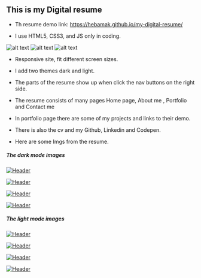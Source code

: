 
## This is my Digital resume

- Th resume demo link: https://hebamak.github.io/my-digital-resume/

- I use HTML5, CSS3, and JS only in coding.

 ![alt text](https://img.shields.io/badge/Node.JavaScript--F7DF1E?style=for-the-badge&logo=JavaScript)
 ![alt text](https://img.shields.io/badge/Css3--1572B6?style=for-the-badge&logo=css3)
 ![alt text](https://img.shields.io/badge/Html5--E34F26?style=for-the-badge&logo=Html5)

- Responsive site, fit different screen sizes.

- I add two themes dark and light.

- The parts of the resume show up when click the nav buttons on the right side.

- The resume consists of many pages Home page, About me , Portfolio and Contact me

- In portfolio page there are some of my projects and links to their demo.

- There is also the cv and my Github, Linkedin and Codepen.

- Here are some Imgs from the resume.


##### The dark mode images

[![Header](https://res.cloudinary.com/hapiii/image/upload/v1667401810/my%20digital%20resume/xywwasatqdfaazibpi7u.png)](https://some-url.dev/)

[![Header](https://res.cloudinary.com/hapiii/image/upload/v1678985334/my%20digital%20resume/zt2wotwk5cdulbir4fh4.png)](https://some-url.dev/)

[![Header](https://res.cloudinary.com/hapiii/image/upload/v1678984381/my%20digital%20resume/p3dnl96atjfctrs0auxs.png)](https://some-url.dev/)

[![Header](https://res.cloudinary.com/hapiii/image/upload/v1667316082/my%20digital%20resume/pte3u20bjfu36pfbgiq6.png)](https://some-url.dev/)



##### The light mode images

[![Header](https://res.cloudinary.com/hapiii/image/upload/v1667401810/my%20digital%20resume/l5eanfidachvrc6g8lud.png)](https://some-url.dev/)

[![Header](https://res.cloudinary.com/hapiii/image/upload/v1678985336/my%20digital%20resume/okcrkiafcupz7dkm7ufa.png)](https://some-url.dev/)

[![Header](https://res.cloudinary.com/hapiii/image/upload/v1678984379/my%20digital%20resume/uuycl9rgqg5mw8ui7jj4.png)](https://some-url.dev/)

[![Header](https://res.cloudinary.com/hapiii/image/upload/v1667316082/my%20digital%20resume/pzytsve0uu6yob0oaelc.png)](https://some-url.dev/)
